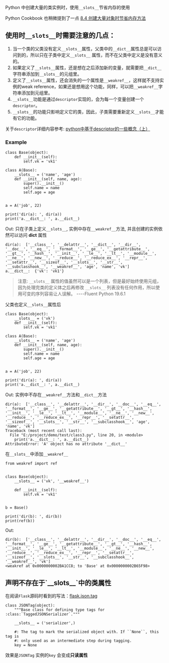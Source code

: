 Python 中创建大量的类实例时，使用`__slots__`节省内存的使用

Python Cookbook 也稍微提到了一点 [8.4 创建大量对象时节省内存方法](http://python3-cookbook.readthedocs.io/zh_CN/latest/c08/p04_save_memory_when_create_large_number_instances.html)

## 使用时`__slots__`时需要注意的几点：

1. 当一个类的父类没有定义`__slots__`属性，父类中的`__dict__`属性总是可以访问到的，所以只在子类中定义`__slots__`
   属性，而不在父类中定义是没有意义的。
2. 如果定义了`__slots__`属性，还是想在之后添加新的变量，就需要把`__dict__`字符串添加到`__slots__`的元组里。
3. 定义了`__slots__`属性，还会消失的一个属性是`__weakref__`，这样就不支持实例的weak reference，如果还是想用这个功能，同样，可以把`__weakref__`字符串添加到元组里。
4. `__slots__`功能是通过`descriptor`实现的，会为每一个变量创建一个`descriptor`。
5. `__slots__`的功能只影响定义它的类，因此，子类需要重新定义`__slots__`才能有它的功能。

关于`descriptor`详细内容参考: [python中基于descriptor的一些概念（上）](http://www.cnblogs.com/btchenguang/archive/2012/09/17/2689146.html#WizKMOutline_1347874388282794)

### Example

```
class Base(object):
    def __init__(self):
        self.vk = 'vk1'

class A(Base):
    __slots__ = ('name', 'age')
    def __init__(self, name, age):
        super().__init__()
        self.name = name
        self.age = age


a = A('job', 22)

print('dir(a): ', dir(a))
print('a.__dict__: ', a.__dict__)
```

Out: 只在子类上定义`__slots__`, 实例中存在`__weakref__`方法, 并且创建的实例依然可以访问 **dict** 属性

```
dir(a):  ['__class__', '__delattr__', '__dict__', '__dir__', '__doc__', '__eq__', '__format__', '__ge__', '__getattribute__', '__gt__', '__hash__', '__init__', '__le__', '__lt__', '__module__', '__ne__', '__new__', '__reduce__', '__reduce_ex__', '__repr__', '__setattr__', '__sizeof__', '__slots__', '__str__', '__subclasshook__', '__weakref__', 'age', 'name', 'vk']
a.__dict__:  {'vk': 'vk1'}
```

> 注意: `__slots__` 属性的值虽然可以是一个列表，但是最好始终使用元组，因为处理完类的定义体之后再修改 `__slots__` 列表没有任何作用，所以使用可变的序列容易让人误解。  ----Fluent Python 19.6.1

父类也定义`__slots__`属性后

```
class Base(object):
    __slots__ = ('vk')
    def __init__(self):
        self.vk = 'vk1'

class A(Base):
    __slots__ = ('name', 'age')
    def __init__(self, name, age):
        super().__init__()
        self.name = name
        self.age = age


a = A('job', 22)

print('dir(a): ', dir(a))
print('a.__dict__: ', a.__dict__)
```

Out: 实例中不存在`__weakref__`方法和`__dict__`方法

```
dir(a):  ['__class__', '__delattr__', '__dir__', '__doc__', '__eq__', '__format__', '__ge__', '__getattribute__', '__gt__', '__hash__', '__init__', '__le__', '__lt__', '__module__', '__ne__', '__new__', '__reduce__', '__reduce_ex__', '__repr__', '__setattr__', '__sizeof__', '__slots__', '__str__', '__subclasshook__', 'age', 'name', 'vk']
Traceback (most recent call last):
  File "E:/project/demo/test/class3.py", line 20, in <module>
    print('a.__dict__: ', a.__dict__)
AttributeError: 'A' object has no attribute '__dict__'
```

在`__slots__`中添加`__weakref__`

```
from weakref import ref


class Base(object):
    __slots__ = ('vk', '__weakref__')

    def __init__(self):
        self.vk = 'vk1'


b = Base()

print('dir(b): ', dir(b))
print(ref(b))
```

Out:

```
dir(b):  ['__class__', '__delattr__', '__dir__', '__doc__', '__eq__', '__format__', '__ge__', '__getattribute__', '__gt__', '__hash__', '__init__', '__le__', '__lt__', '__module__', '__ne__', '__new__', '__reduce__', '__reduce_ex__', '__repr__', '__setattr__', '__sizeof__', '__slots__', '__str__', '__subclasshook__', '__weakref__', 'vk']
<weakref at 0x0000000002BA1CC8; to 'Base' at 0x0000000002B65F98>
```

## 声明不存在于\`\_\_slots\_\_\`中的类属性

在阅读`Flask`源码时看到的写法：[flask.json.tag](https://github.com/pallets/flask/blob/b34c7174e75db5ab43ff3d76a1c7027126e8c9b3/flask/json/tag.py#L56)

    class JSONTag(object):
        """Base class for defining type tags for :class:`TaggedJSONSerializer`."""

        __slots__ = ('serializer',)

        #: The tag to mark the serialized object with. If ``None``, this tag is
        #: only used as an intermediate step during tagging.
        key = None

效果是`JSONTag` 实例的`key` 会变成**只读属性**

